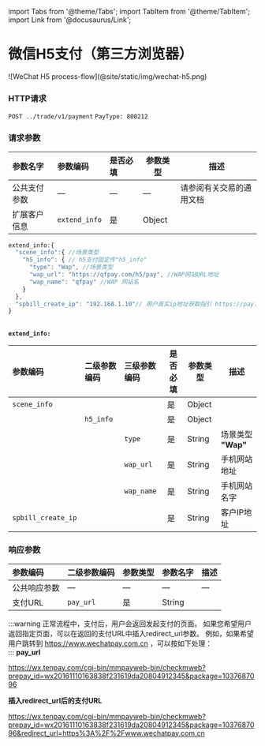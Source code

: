import Tabs from '@theme/Tabs';
import TabItem from '@theme/TabItem';
import Link from '@docusaurus/Link';

# 微信H5支付（第三方浏览器）

<Link href="/img/wechat-h5.png" target="_blank">![WeChat H5 process-flow](@site/static/img/wechat-h5.png)</Link>

### HTTP请求

`POST ../trade/v1/payment` `PayType: 800212`

### 请求参数

|参数名字 | 参数编码  | 是否必填| 参数类型 | 描述 |
|:----    |:---|:----- |-----   |-----   |
|公共支付参数 |—  |— |—  | 请参阅有关交易的通用文档 |
|扩展客户信息|`extend_info`|是|Object||

```js
extend_info:{
  "scene_info":{ //场景类型
    "h5_info": { // h5支付固定传"h5_info"
      "type": "Wap", //场景类型
      "wap_url": "https://qfpay.com/h5/pay", //WAP网站URL地址
      "wap_name": "qfpay" //WAP 网站名
    }              
  },
  "spbill_create_ip": "192.168.1.10"// 用户真实ip地址获取指引 https://pay.weixin.qq.com/wiki/doc/api/H5.php?chapter=15_5
}
```

<br/> **`extend_info:`**  <br/>

|参数编码|  二级参数编码 | 三级参数编码 | 是否必填| 参数类型 | 描述 |
|:----    |:---|:----- |-----   |-----  |-----   |
|`scene_info`|||是|Object||
||`h5_info`||是|Object||
|||`type`|是|String|场景类型 **"Wap"**|
|||`wap_url`|是|String|手机网站地址|
|||`wap_name`|是|String|手机网站名字|
|`spbill_create_ip`|||是|String|客户IP地址|

### 响应参数

|参数编码| 二级参数编码| 参数类型| 参数名字|描述|
|:----    |:---|:----- |-----   |----   |
|公共响应参数    |—  |— |—  | — |
|支付URL|`pay_url`|是|String||

:::warning
正常流程中，支付后，用户会返回发起支付的页面。 如果您希望用户返回指定页面，可以在返回的支付URL中插入redirect_url参数。 例如，如果希望用户跳转到 https://www.wechatpay.com.cn ，可以按如下处理： <br/>
:::
**pay_url** <br/>

https://wx.tenpay.com/cgi-bin/mmpayweb-bin/checkmweb?prepay_id=wx20161110163838f231619da20804912345&package=1037687096 <br/>

**插入redirect_url后的支付URL** <br/>

https://wx.tenpay.com/cgi-bin/mmpayweb-bin/checkmweb?prepay_id=wx20161110163838f231619da20804912345&package=1037687096&redirect_url=https%3A%2F%2Fwww.wechatpay.com.cn
